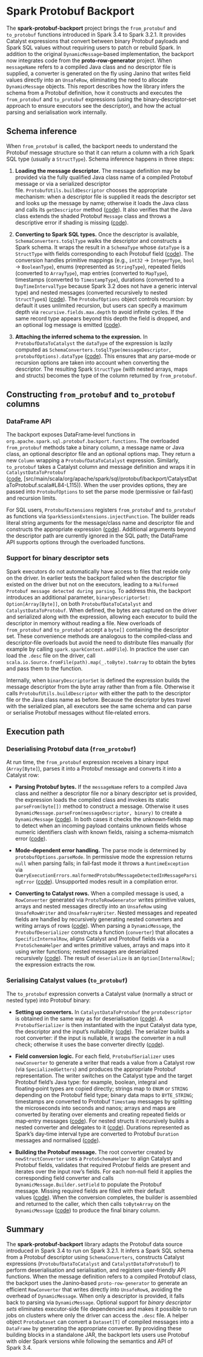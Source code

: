 # Spark Protobuf Backport

The **spark‑protobuf‑backport** project brings the `from_protobuf` and `to_protobuf` functions introduced in Spark 3.4 to Spark 3.2.1. It provides Catalyst expressions that convert between binary Protobuf payloads and Spark SQL values without requiring users to patch or rebuild Spark. In addition to the original `DynamicMessage`‑based implementation, the backport now integrates code from the **proto‑row‑generator** project. When `messageName` refers to a compiled Java class and no descriptor file is supplied, a converter is generated on the fly using Janino that writes field values directly into an `UnsafeRow`, eliminating the need to allocate `DynamicMessage` objects. This report describes how the library infers the schema from a Protobuf definition, how it constructs and executes the `from_protobuf` and `to_protobuf` expressions (using the binary‑descriptor‑set approach to ensure executors see the descriptor), and how the actual parsing and serialisation work internally.

## Schema inference

When `from_protobuf` is called, the backport needs to understand the Protobuf message structure so that it can return a column with a rich Spark SQL type (usually a `StructType`). Schema inference happens in three steps:

1. **Loading the message descriptor.** The message definition may be provided via the fully qualified Java class name of a compiled Protobuf message or via a serialized descriptor file. `ProtobufUtils.buildDescriptor` chooses the appropriate mechanism: when a descriptor file is supplied it reads the descriptor set and looks up the message by name; otherwise it loads the Java class and calls its `getDescriptor` method ([code](src/main/scala/org/apache/spark/sql/protobuf/backport/utils/ProtobufUtils.scala#L124-L133)). It also verifies that the Java class extends the shaded Protobuf `Message` class and throws a descriptive error if shading is missing ([code](src/main/scala/org/apache/spark/sql/protobuf/backport/utils/ProtobufUtils.scala#L136-L166)).

2. **Converting to Spark SQL types.** Once the descriptor is available, `SchemaConverters.toSqlType` walks the descriptor and constructs a Spark schema. It wraps the result in a `SchemaType` whose `dataType` is a `StructType` with fields corresponding to each Protobuf field ([code](src/main/scala/org/apache/spark/sql/protobuf/backport/utils/SchemaConverters.scala#L36-L47)). The conversion handles primitive mappings (e.g., `int32` → `IntegerType`, `bool` → `BooleanType`), enums (represented as `StringType`), repeated fields (converted to `ArrayType`), map entries (converted to `MapType`), timestamps (converted to `TimestampType`), durations (converted to a `DayTimeIntervalType` because Spark 3.2 does not have a generic interval type) and nested messages (converted recursively to nested `StructType`s) ([code](src/main/scala/org/apache/spark/sql/protobuf/backport/utils/SchemaConverters.scala#L56-L127)). The `ProtobufOptions` object controls recursion: by default it uses unlimited recursion, but users can specify a maximum depth via `recursive.fields.max.depth` to avoid infinite cycles. If the same record type appears beyond this depth the field is dropped, and an optional log message is emitted ([code](src/main/scala/org/apache/spark/sql/protobuf/backport/utils/SchemaConverters.scala#L104-L117)).

3. **Attaching the inferred schema to the expression.** In `ProtobufDataToCatalyst` the `dataType` of the expression is lazily computed as `SchemaConverters.toSqlType(messageDescriptor, protobufOptions).dataType` ([code](src/main/scala/org/apache/spark/sql/protobuf/backport/ProtobufDataToCatalyst.scala#L47-L54)). This ensures that any parse‑mode or recursion options are taken into account when converting the descriptor. The resulting Spark `StructType` (with nested arrays, maps and structs) becomes the type of the column returned by `from_protobuf`.

## Constructing `from_protobuf` and `to_protobuf` columns

### DataFrame API

The backport exposes DataFrame‑level functions in `org.apache.spark.sql.protobuf.backport.functions`. The overloaded `from_protobuf` methods take a binary column, a message name or Java class, an optional descriptor file and an optional options map. They return a new `Column` wrapping a `ProtobufDataToCatalyst` expression. Similarly, `to_protobuf` takes a Catalyst column and message definition and wraps it in `CatalystDataToProtobuf` ([code](src/main/scala/org/apache/spark/sql/protobuf/backport/CatalystDataToProtobuf.scala#L19-L37), [src/main/scala/org/apache/spark/sql/protobuf/backport/CatalystDataToProtobuf.scala#L84-L115)). When the user provides options, they are passed into `ProtobufOptions` to set the parse mode (permissive or fail‑fast) and recursion limits.

For SQL users, `ProtobufExtensions` registers `from_protobuf` and `to_protobuf` as functions via `SparkSessionExtensions.injectFunction`. The builder reads literal string arguments for the message/class name and descriptor file and constructs the appropriate expression ([code](src/main/scala/org/apache/spark/sql/protobuf/backport/ProtobufExtensions.scala#L31-L70)). Additional arguments beyond the descriptor path are currently ignored in the SQL path; the DataFrame API supports options through the overloaded functions.

### Support for binary descriptor sets

Spark executors do not automatically have access to files that reside only on the driver. In earlier tests the backport failed when the descriptor file existed on the driver but not on the executors, leading to a `Malformed Protobuf message detected during parsing`. To address this, the backport introduces an additional parameter, `binaryDescriptorSet: Option[Array[Byte]]`, on both `ProtobufDataToCatalyst` and `CatalystDataToProtobuf`. When defined, the bytes are captured on the driver and serialized along with the expression, allowing each executor to build the descriptor in memory without reading a file. New overloads of `from_protobuf` and `to_protobuf` accept a `byte[]` containing the descriptor set. These convenience methods are analogous to the compiled‑class and descriptor‑file overloads but avoid the need to distribute files manually (for example by calling `spark.sparkContext.addFile`). In practice the user can load the `.desc` file on the driver, call `scala.io.Source.fromFile(path).map(_.toByte).toArray` to obtain the bytes and pass them to the function.

Internally, when `binaryDescriptorSet` is defined the expression builds the message descriptor from the byte array rather than from a file. Otherwise it calls `ProtobufUtils.buildDescriptor` with either the path to the descriptor file or the Java class name as before. Because the descriptor bytes travel with the serialized plan, all executors see the same schema and can parse or serialise Protobuf messages without file‑related errors.

## Execution path

### Deserialising Protobuf data (`from_protobuf`)

At run time, the `from_protobuf` expression receives a binary input (`Array[Byte]`), parses it into a Protobuf message and converts it into a Catalyst row:

* **Parsing Protobuf bytes.** If the `messageName` refers to a compiled Java class and neither a descriptor file nor a binary descriptor set is provided, the expression loads the compiled class and invokes its static `parseFrom(byte[])` method to construct a message. Otherwise it uses `DynamicMessage.parseFrom(messageDescriptor, binary)` to create a `DynamicMessage` ([code](src/main/scala/org/apache/spark/sql/protobuf/backport/ProtobufDataToCatalyst.scala#L82-L96)). In both cases it checks the unknown‑fields map to detect when an incoming payload contains unknown fields whose numeric identifiers clash with known fields, raising a schema‑mismatch error ([code](src/main/scala/org/apache/spark/sql/protobuf/backport/ProtobufDataToCatalyst.scala#L82-L96)).

* **Mode‑dependent error handling.** The parse mode is determined by `protobufOptions.parseMode`. In permissive mode the expression returns `null` when parsing fails; in fail‑fast mode it throws a `RuntimeException` via `QueryExecutionErrors.malformedProtobufMessageDetectedInMessageParsingError` ([code](src/main/scala/org/apache/spark/sql/protobuf/backport/ProtobufDataToCatalyst.scala#L64-L79)). Unsupported modes result in a compilation error.

* **Converting to Catalyst rows.** When a compiled message is used, a `RowConverter` generated via `ProtoToRowGenerator` writes primitive values, arrays and nested messages directly into an `UnsafeRow` using `UnsafeRowWriter` and `UnsafeArrayWriter`. Nested messages and repeated fields are handled by recursively generating nested converters and writing arrays of rows ([code](src/main/scala/fastproto/ProtoToRowGenerator.scala#L70-L101)). When parsing a `DynamicMessage`, the `ProtobufDeserializer` constructs a function (`converter`) that allocates a `SpecificInternalRow`, aligns Catalyst and Protobuf fields via a `ProtoSchemaHelper` and writes primitive values, arrays and maps into it using writer functions; nested messages are deserialized recursively ([code](src/main/scala/org/apache/spark/sql/protobuf/backport/ProtobufDeserializer.scala#L70-L142)). The result of `deserialize` is an `Option[InternalRow]`; the expression extracts the row.

### Serialising Catalyst values (`to_protobuf`)

The `to_protobuf` expression converts a Catalyst value (normally a struct or nested type) into Protobuf binary:

* **Setting up converters.** In `CatalystDataToProtobuf` the `protoDescriptor` is obtained in the same way as for deserialisation ([code](src/main/scala/org/apache/spark/sql/protobuf/backport/CatalystDataToProtobuf.scala#L40-L44)). A `ProtobufSerializer` is then instantiated with the input Catalyst data type, the descriptor and the input’s nullability ([code](src/main/scala/org/apache/spark/sql/protobuf/backport/CatalystDataToProtobuf.scala#L40-L48)). The serializer builds a root converter: if the input is nullable, it wraps the converter in a null check; otherwise it uses the base converter directly ([code](src/main/scala/org/apache/spark/sql/protobuf/backport/ProtobufSerializer.scala#L50-L69)).

* **Field conversion logic.** For each field, `ProtobufSerializer` uses `newConverter` to generate a writer that reads a value from a Catalyst row (via `SpecializedGetters`) and produces the appropriate Protobuf representation. The writer switches on the Catalyst type and the target Protobuf field’s Java type: for example, boolean, integral and floating‑point types are copied directly; strings map to `ENUM` or `STRING` depending on the Protobuf field type; binary data maps to `BYTE_STRING`; timestamps are converted to Protobuf `Timestamp` messages by splitting the microseconds into seconds and nanos; arrays and maps are converted by iterating over elements and creating repeated fields or map‑entry messages ([code](src/main/scala/org/apache/spark/sql/protobuf/backport/ProtobufSerializer.scala#L75-L169)). For nested structs it recursively builds a nested converter and delegates to it ([code](src/main/scala/org/apache/spark/sql/protobuf/backport/ProtobufSerializer.scala#L133-L137)). Durations represented as Spark’s day‑time interval type are converted to Protobuf `Duration` messages and normalised ([code](src/main/scala/org/apache/spark/sql/protobuf/backport/ProtobufSerializer.scala#L170-L186)).

* **Building the Protobuf message.** The root converter created by `newStructConverter` uses a `ProtoSchemaHelper` to align Catalyst and Protobuf fields, validates that required Protobuf fields are present and iterates over the input row’s fields. For each non‑null field it applies the corresponding field converter and calls `DynamicMessage.Builder.setField` to populate the Protobuf message. Missing required fields are filled with their default values ([code](src/main/scala/org/apache/spark/sql/protobuf/backport/ProtobufSerializer.scala#L134-L168)). When the conversion completes, the builder is assembled and returned to the caller, which then calls `toByteArray` on the `DynamicMessage` ([code](src/main/scala/org/apache/spark/sql/protobuf/backport/CatalystDataToProtobuf.scala#L46-L48)) to produce the final binary column.

## Summary

The **spark‑protobuf‑backport** library adapts the Protobuf data source introduced in Spark 3.4 to run on Spark 3.2.1. It infers a Spark SQL schema from a Protobuf descriptor using `SchemaConverters`, constructs Catalyst expressions (`ProtobufDataToCatalyst` and `CatalystDataToProtobuf`) to perform deserialisation and serialisation, and registers user‑friendly API functions. When the message definition refers to a compiled Protobuf class, the backport uses the Janino‑based `proto‑row‑generator` to generate an efficient `RowConverter` that writes directly into `UnsafeRow`s, avoiding the overhead of `DynamicMessage`. When only a descriptor is provided, it falls back to parsing via `DynamicMessage`. Optional support for *binary descriptor sets* eliminates executor‑side file dependencies and makes it possible to run jobs on clusters where only the driver can access the `.desc` file. A helper object `ProtoDataset` can convert a `Dataset[T]` of compiled messages into a `DataFrame` by generating the appropriate converter. By providing these building blocks in a standalone JAR, the backport lets users use Protobuf with older Spark versions while following the semantics and API of Spark 3.4.